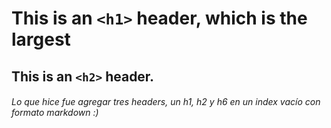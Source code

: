 # This is an `<h1>` header, which is the largest
## This is an `<h2>` header.

###### Lo que hice fue agregar tres headers, un h1, h2 y h6 en un index vacío con formato markdown :)
